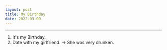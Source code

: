 ```yaml
---
layout: post
title: My Birthday
date: 2022-03-09
---
```


***

1. It's my Birthday.
2. Date with my girlfriend. -> She was very drunken.